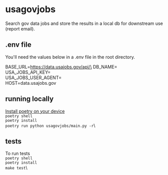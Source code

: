 # usagovjobs
Search gov data jobs and store the results in a local db for downstream use (report email).

## .env file
You'll need the values below in a .env file in the root directory.

BASE_URL=https://data.usajobs.gov/api/\
DB_NAME=<database name>\
USA_JOBS_API_KEY=<api key>\
USA_JOBS_USER_AGENT=<user agent>\
HOST=data.usajobs.gov

## running locally
[Install poetry on your device](https://python-poetry.org/docs/)\
`poetry shell`\
`poetry install`\
`poetry run python usagovjobs/main.py -r`\

## tests
To run tests\
`poetry shell`\
`poetry install`\
`make test`\
